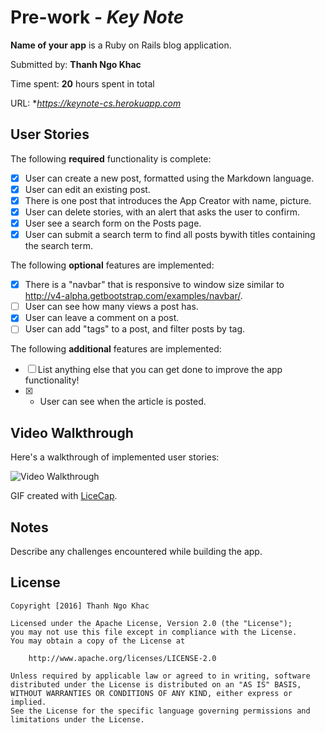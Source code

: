 # Pre-work - *Key Note*

**Name of your app** is a Ruby on Rails blog application.

Submitted by: **Thanh Ngo Khac**

Time spent: **20** hours spent in total

URL: **https://keynote-cs.herokuapp.com*

## User Stories

The following **required** functionality is complete:

* [x] User can create a new post, formatted using the Markdown language.
* [x] User can edit an existing post.
* [x] There is one post that introduces the App Creator with name, picture.
* [x] User can delete stories, with an alert that asks the user to confirm.
* [x] User see a search form on the Posts page.
* [x] User can submit a search term to find all posts bywith titles containing the search term.

The following **optional** features are implemented:
* [x] There is a "navbar" that is responsive to window size similar to http://v4-alpha.getbootstrap.com/examples/navbar/. 
* [ ] User can see how many views a post has. 
* [x] User can leave a comment on a post.
* [ ] User can add "tags" to a post, and filter posts by tag. 

The following **additional** features are implemented:

- [ ] List anything else that you can get done to improve the app functionality!
- [x] - User can see when the article is posted.

## Video Walkthrough 

Here's a walkthrough of implemented user stories:

![Video Walkthrough](http://imgur.com/p2EsQ49)

GIF created with [LiceCap](http://www.cockos.com/licecap/).

## Notes

Describe any challenges encountered while building the app.

## License

    Copyright [2016] Thanh Ngo Khac

    Licensed under the Apache License, Version 2.0 (the "License");
    you may not use this file except in compliance with the License.
    You may obtain a copy of the License at

        http://www.apache.org/licenses/LICENSE-2.0

    Unless required by applicable law or agreed to in writing, software
    distributed under the License is distributed on an "AS IS" BASIS,
    WITHOUT WARRANTIES OR CONDITIONS OF ANY KIND, either express or implied.
    See the License for the specific language governing permissions and
    limitations under the License.